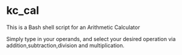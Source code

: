 # kc_cal
This is a Bash shell script for an Arithmetic Calculator

Simply type in your operands, and select your desired operation via addition,subtraction,division and multiplication.
